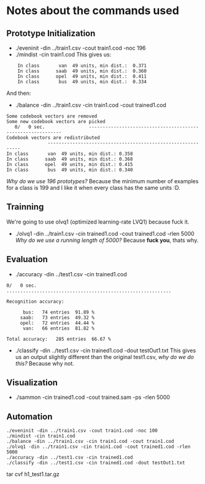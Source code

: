 # Notes about the commands used
## Prototype Initialization
  * ./eveninit -din ../train1.csv -cout train1.cod -noc 196
  * ./mindist -cin train1.cod
This gives us:
```
	In class       van  49 units, min dist.:  0.371
	In class      saab  49 units, min dist.:  0.360
	In class      opel  49 units, min dist.:  0.411
	In class       bus  49 units, min dist.:  0.334
```
And then:
  * ./balance -din ../train1.csv -cin train1.cod -cout trained1.cod
```
Some codebook vectors are removed
Some new codebook vectors are picked
   0/   0 sec.                ------------------------------------------------------------
Codebook vectors are redistributed
               ------------------------------------------------------------
In class       van  49 units, min dist.: 0.358
In class      saab  49 units, min dist.: 0.368
In class      opel  49 units, min dist.: 0.415
In class       bus  49 units, min dist.: 0.340
```
	
_Why do we use 196 prototypes?_ Because the minimum number of examples for a class is 199 and I like it when every class has the same units :D.

## Trainning
We're going to use olvq1 (optimized learning-rate LVQ1) because fuck it.
  * ./olvq1 -din ../train1.csv -cin trained1.cod -cout trained1.cod -rlen 5000
_Why do we use a running length of 5000?_ Because **fuck you**, thats why.

## Evaluation
  * ./accuracy -din ../test1.csv -cin trained1.cod
```
0/   0 sec. ............................................................

Recognition accuracy:

      bus:   74 entries  91.89 %
     saab:   73 entries  49.32 %
     opel:   72 entries  44.44 %
      van:   66 entries  81.82 %

Total accuracy:   285 entries  66.67 %
```
  * ./classify -din ../test1.csv -cin trained1.cod -dout testOut1.txt
This gives us an output slightly different than the original test1.csv, _why do we do this?_ Because why not.

## Visualization
  * ./sammon -cin trained1.cod -cout trained.sam -ps -rlen 5000

## Automation
```
./eveninit -din ../train1.csv -cout train1.cod -noc 100
./mindist -cin train1.cod
./balance -din ../train1.csv -cin train1.cod -cout train1.cod
./olvq1 -din ../train1.csv -cin train1.cod -cout trained1.cod -rlen 5000
./accuracy -din ../test1.csv -cin trained1.cod
./classify -din ../test1.csv -cin trained1.cod -dout testOut1.txt

```
tar cvf h1_test1.tar.gz 
